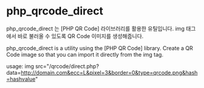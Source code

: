 # php_qrcode_direct

php_qrcode_direct 는 [PHP QR Code] 라이브러리를 활용한 유틸입니다.
img 태그에서 바로 불러올 수 있도록 QR Code 이미지를 생성해줍니다. 

php_qrcode_direct is a utility using the [PHP QR Code] library.
Create a QR Code image so that you can import it directly from the img tag.


usage:
img src="/qrcode/direct.php?data=http://domain.com&ecc=L&pixel=3&border=0&type=qrcode.png&hash=hashvalue"

